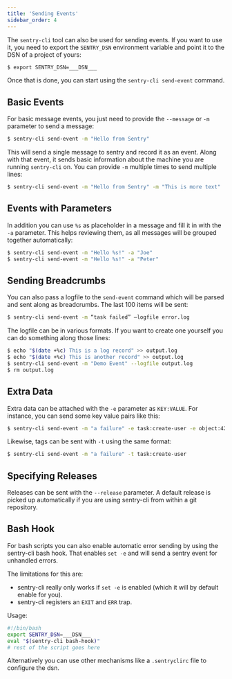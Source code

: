 ```yaml
---
title: 'Sending Events'
sidebar_order: 4
---
```


The `sentry-cli` tool can also be used for sending events. If you want to use it, you need to export the `SENTRY_DSN` environment variable and point it to the DSN of a project of yours:

```bash
$ export SENTRY_DSN=___DSN___
```

Once that is done, you can start using the `sentry-cli send-event` command.

## Basic Events

For basic message events, you just need to provide the `--message` or `-m` parameter to send a message:

```bash
$ sentry-cli send-event -m "Hello from Sentry"
```

This will send a single message to sentry and record it as an event. Along with that event, it sends basic information about the machine you are running `sentry-cli` on. You can provide `-m` multiple times to send multiple lines:

```bash
$ sentry-cli send-event -m "Hello from Sentry" -m "This is more text"
```

## Events with Parameters

In addition you can use `%s` as placeholder in a message and fill it in with the `-a` parameter. This helps reviewing them, as all messages will be grouped together automatically:

```bash
$ sentry-cli send-event -m "Hello %s!" -a "Joe"
$ sentry-cli send-event -m "Hello %s!" -a "Peter"
```

## Sending Breadcrumbs

You can also pass a logfile to the `send-event` command which will be parsed and sent along as breadcrumbs. The last 100 items will be sent:

```bash
$ sentry-cli send-event -m “task failed” –logfile error.log
```

The logfile can be in various formats. If you want to create one yourself you can do something along those lines:

```bash
$ echo "$(date +%c) This is a log record" >> output.log
$ echo "$(date +%c) This is another record" >> output.log
$ sentry-cli send-event -m "Demo Event" --logfile output.log
$ rm output.log
```

## Extra Data

Extra data can be attached with the `-e` parameter as `KEY:VALUE`. For instance, you can send some key value pairs like this:

```bash
$ sentry-cli send-event -m "a failure" -e task:create-user -e object:42
```

Likewise, tags can be sent with `-t` using the same format:

```bash
$ sentry-cli send-event -m "a failure" -t task:create-user
```

## Specifying Releases

Releases can be sent with the `--release` parameter. A default release is picked up automatically if you are using sentry-cli from within a git repository.

## Bash Hook

For bash scripts you can also enable automatic error sending by using the sentry-cli bash hook. That enables `set -e` and will send a sentry event for unhandled errors.

The limitations for this are:

-   sentry-cli really only works if `set -e` is enabled (which it will by default enable for you).
-   sentry-cli registers an `EXIT` and `ERR` trap.

Usage:

```bash
#!/bin/bash
export SENTRY_DSN=___DSN___
eval "$(sentry-cli bash-hook)"
# rest of the script goes here
```

Alternatively you can use other mechanisms like a `.sentryclirc` file to configure the dsn.
